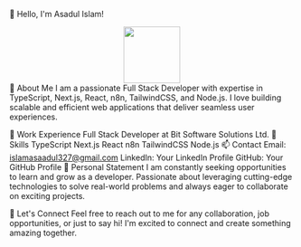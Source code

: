 
👋 Hello, I'm Asadul Islam!
<div id="header" align="center">
  <img src="https://media.giphy.com/media/M9gbBd9nbDrOTu1Mqx/giphy.gif" width="100"/>
</div>
🌟 About Me
I am a passionate Full Stack Developer with expertise in TypeScript, Next.js, React, n8n, TailwindCSS, and Node.js. I love building scalable and efficient web applications that deliver seamless user experiences.

🏢 Work Experience
Full Stack Developer at Bit Software Solutions Ltd.
💼 Skills
TypeScript
Next.js
React
n8n
TailwindCSS
Node.js
📫 Contact
Email: islamasaadul327@gmail.com
LinkedIn: Your LinkedIn Profile
GitHub: Your GitHub Profile
🌱 Personal Statement
I am constantly seeking opportunities to learn and grow as a developer. Passionate about leveraging cutting-edge technologies to solve real-world problems and always eager to collaborate on exciting projects.

🚀 Let's Connect
Feel free to reach out to me for any collaboration, job opportunities, or just to say hi! I'm excited to connect and create something amazing together.
